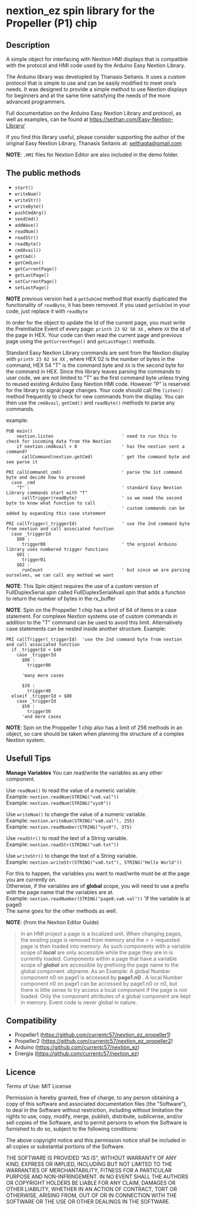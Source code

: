   

# nextion_ez spin library for the Propeller (P1) chip

## Description

A simple object for interfacing with Nextion HMI displays that is compatible with the protocol and HMI code used by the Arduino Easy Nextion Library. 

The Arduino library was developled by Thanasis Seitanis.  It uses a custom protocol that is simple to use and can be easily modified to meet one’s needs.
It was designed to provide a simple method to use Nextion displays for beginners and at the same time satisfying the needs of the more advanced programmers.

Full documentation on the Arduino Easy Nextion Library and protocol, as well as examples, can be found at https://seithan.com/Easy-Nextion-Library/

If you find this library useful, please consider supporting the author of the original Easy Nextion Library, Thanasis Seitanis at: [seithagta@gmail.com](https://paypal.me/seithan)

**NOTE**: `.HMI` files for Nextion Editor are also included in the demo folder.

## The public methods
- `start()`
- `writeNum()`
- `writeStr()`
- `writeByte()`
- `pushCmdArg()`
- `sendCmd()`
- `addWave()`
- `readNum()`
- `readStr()` 
- `readByte()`
- `cmdAvail()`
- `getCmd()`
- `getCmdLen()`
- `getCurrentPage()`
- `getLastPage()`
- `setCurrentPage()`
- `setLastPage()`

**NOTE** previous version had a `getSubCmd` method that exactly duplicated the functionality of `readByte`, it has been removed.  If you used `getSubCmd` in your code, just replace it with `readByte`  

In order for the object to update the Id of the current page, you must write the Preinitialize Event of every page: `printh 23 02 50 XX` , where `XX` the id of the page in HEX.
Your code can then read the current page and previous page using the `getCurrentPage()` and `getLastPage()` methods.

Standard Easy Nextion Library commands are sent from the Nextion display with `printh 23 02 54 XX` , where HEX 02 is the number of bytes in the command, HEX 54 "T" is the command byte and `XX` is the second byte for the command in HEX.  Since this library leaves parsing the commands to user code, we are not limited to "T" as the first command byte unless trying to reused existing Arduino Easy Nextion HMI code. However "P" is reserved for the library to signal page changes.
Your code should call the `listen()` method frequently to check for new commands from the display.  You can then use the `cmdAvail`, `getCmd()` and `readByte()` methods to parse any commands.

example:
```spin
PUB main()
    nextion.listen                          ' need to run this to check for incoming data from the Nextion
    if nextion.cmdAvail > 0                 ' has the nextion sent a command?
      callCommand(nextion.getCmd)           ' get the command byte and see parse it        

PRI callCommand(_cmd)                       ' parse the 1st command byte and decide how to proceed
  case _cmd
    "T" :                                   ' standard Easy Nextion Library commands start with "T"
      callTrigger(readByte)                 ' so we need the second byte to know what function to call    
                                            ' custom commands can be added by expanding this case statement

PRI callTrigger(_triggerId)                 ' use the 2nd command byte from nextion and call associated function
  case _triggerId
    $00 :
      trigger00                             ' the orginal Arduino library uses numbered trigger functions
    $01 :
      trigger01
    $02 :
      runCount                              ' but since we are parsing ourselves, we can call any method we want
```

**NOTE**: This Spin object requires the use of a custom version of FullDuplexSerial.spin called FullDuplexSerialAvail.spin that adds a function to return the number of bytes in the rx_buffer

**NOTE**: Spin on the Proppeller 1 chip has a limit of 64 of items in a case statement.  For complexe Nextion systems use of custom commands in addition to the "T" command can be used to avoid this limit.  Alternatively case statements can be nested inside another structure.
Example:
```spin
PRI callTrigger(_triggerId)  'use the 2nd command byte from nextion and call associated function
  if _triggerId < $40
    case _triggerId
      $00 :
        trigger00

      'many more cases

      $39 :
        trigger40
  elseif _triggerId < $80
    case _triggerId
      $50 :
        trigger50
      'and more cases
```

**NOTE**: Spin on the Proppeller 1 chip also has a limit of 256 methods in an object, so care should be taken when planning the structure of a complex Nextion system. 


##  Usefull Tips

**Manage Variables**
You can read/write the variables as any other component.

Use `readNum()` to read the value of a numeric variable.  
Example: `nextion.readNum(STRING("va0.val"))`  
Example: `nextion.readNum(STRING("sys0"))`

Use `writeNum()` to change the value of a numeric variable.  
Example: `nextion.writeNum(STRING("va0.val"), 255)`  
Example: `nextion.readNumber(STRING("sys0"), 375)`

Use `readStr()` to read the text of a String variable.  
Example: `nextion.readStr(STRING("va0.txt"))`

Use `writeStr()` to change the text of a String variable.  
Example: `nextion.writeStr(STRING("va0.txt"), STRING("Hello World"))`

For this to happen, the variables you want to read/write must be at the page you are currently on.  
Otherwise, if the variables are of **global** scope, you will need to use a prefix with the page name that the variables are at.  
Example: `nextion.readNumber(STRING("page0.va0.val"))`   'If the variable is at page0  
The same goes for the other methods as well.

**NOTE**: (from the Nextion Editor Guide)
> In an HMI project a page is a localized unit. When changing pages, the existing page is removed from memory and the > > requested page is then loaded into memory. As such components with a variable scope of _**local**_ are only accessible while the page they are in is currently loaded. Components within a page that have a variable scope of _**global**_ are accessible by prefixing the page name to the global component .objname.
As an Example:
 A global Number component n0 on page1 is accessed by **page1.n0** . 
A local Number component n0 on page1 can be accessed by page1.n0 or n0, but there is little sense to try access a local component if the page is not loaded. Only the component attributes of a global component are kept in memory. Event code is never global in nature.


## Compatibility
* Propeller1    (https://github.com/currentc57/nextion_ez_propeller1)
* Propeller2    (https://github.com/currentc57/nextion_ez_propeller2)
* Arduino       (https://github.com/currentc57/nextion_ez)
* Energia       (https://github.com/currentc57/nextion_ez)


## Licence 

  Terms of Use: MIT License

  Permission is hereby granted, free of charge, to any person obtaining a copy of this
  software and associated documentation files (the "Software"), to deal in the Software
  without restriction, including without limitation the rights to use, copy, modify,
  merge, publish, distribute, sublicense, and/or sell copies of the Software, and to
  permit persons to whom the Software is furnished to do so, subject to the following
  conditions:

  The above copyright notice and this permission notice shall be included in all copies
  or substantial portions of the Software.

  THE SOFTWARE IS PROVIDED "AS IS", WITHOUT WARRANTY OF ANY KIND, EXPRESS OR IMPLIED,
  INCLUDING BUT NOT LIMITED TO THE WARRANTIES OF MERCHANTABILITY, FITNESS FOR A
  PARTICULAR PURPOSE AND NON-INFRINGEMENT. IN NO EVENT SHALL THE AUTHORS OR COPYRIGHT
  HOLDERS BE LIABLE FOR ANY CLAIM, DAMAGES OR OTHER LIABILITY, WHETHER IN AN ACTION OF
  CONTRACT, TORT OR OTHERWISE, ARISING FROM, OUT OF OR IN CONNECTION WITH THE SOFTWARE
  OR THE USE OR OTHER DEALINGS IN THE SOFTWARE.

